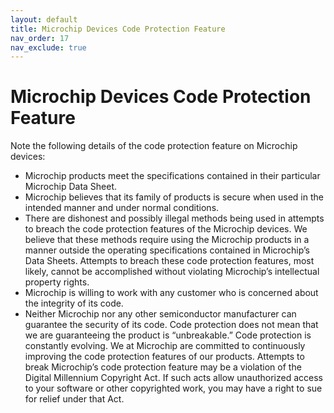 ```yaml
---
layout: default
title: Microchip Devices Code Protection Feature
nav_order: 17
nav_exclude: true
---
```


# Microchip Devices Code Protection Feature

Note the following details of the code protection feature on Microchip devices:

-   Microchip products meet the specifications contained in their particular Microchip Data Sheet.
-   Microchip believes that its family of products is secure when used in the intended manner and under normal conditions.
-   There are dishonest and possibly illegal methods being used in attempts to breach the code protection features of the Microchip devices. We believe that these methods require using the Microchip products in a manner outside the operating specifications contained in Microchip’s Data Sheets. Attempts to breach these code protection features, most likely, cannot be accomplished without violating Microchip’s intellectual property rights.
-   Microchip is willing to work with any customer who is concerned about the integrity of its code.
-   Neither Microchip nor any other semiconductor manufacturer can guarantee the security of its code. Code protection does not mean that we are guaranteeing the product is “unbreakable.” Code protection is constantly evolving. We at Microchip are committed to continuously improving the code protection features of our products. Attempts to break Microchip’s code protection feature may be a violation of the Digital Millennium Copyright Act. If such acts allow unauthorized access to your software or other copyrighted work, you may have a right to sue for relief under that Act.

